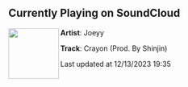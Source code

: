 ## Currently Playing on SoundCloud

[<img align="left" width="100" src="https://i1.sndcdn.com/artworks-W1izWr989mjyYiWY-Z2QkUA-t500x500.jpg">](https://soundcloud.com/jxxyy/crayon?in=nabimenj/sets/jjoeyy)

**Artist**: Joeyy 

**Track**: Crayon (Prod. By Shinjin)

Last updated at 12/13/2023 19:35

